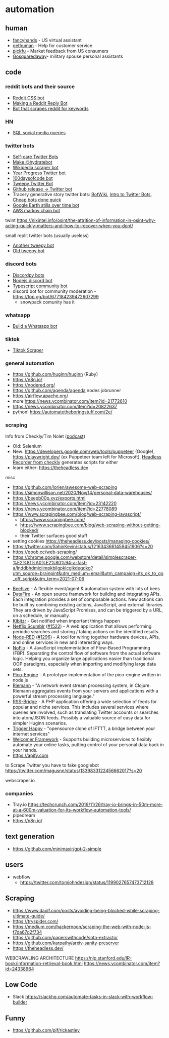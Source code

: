 # automation

## human

- [fancyhands](https://www.fancyhands.com/) - US virtual assistant
- [gethuman](https://gethuman.com/) - Help for customer service
- [pickfu](https://www.pickfu.com/) - Market feedback from US consumers 
- [Gosquaredaway](https://www.gosquaredaway.com/)- military spouse personal assistants

## code

### reddit bots and their source

- [Reddit CSS bot](https://github.com/Lachcim/css-irl-bot/blob/master/README.md)
- [Making a Reddit Reply Bot](https://dev.to/seiyria/making-a-reddit-reply-bot-f55)
- [Bot that scrapes reddit for keywords](https://intoli.com/blog/f5bot/)

### HN

- [SQL social media queries](https://github.com/antontarasenko/smq/blob/master/README.md)

### twitter bots

- [Self-care Twitter Bots](https://medium.com/@carolstran/a-guide-to-self-care-twitter-bots-f2430160fad4)
- [Make @hydratebot](https://medium.com/@NoraReed/make-your-own-hydratebot-a-tutorial-for-non-coders-d4c149da29b8)
- [Wikipedia scraper bot](https://github.com/catleeball/tmnt_wikipedia_bot/)
- [Year Progress Twitter bot](https://github.com/MrDatastorage/Year-Progress-Twitter-Bot)
- [100daysofcode bot](https://github.com/freeCodeCamp/100DaysOfCode-twitter-bot)
- [Tweepy Twitter Bot](https://realpython.com/twitter-bot-python-tweepy/)
- [Github release -> Twitter bot](https://dev.to/prahladyeri/announcing-ghannounce-a-python-bot-that-posts-a-tweet-each-time-you-make-a-release-on-github-5abc)
- Tracery generative story twitter bots: [BotWiki](https://botwiki.org/learn/), [Intro to Twitter Bots](https://programminghistorian.org/en/lessons/intro-to-twitterbots), [Cheap bots done quick](https://cheapbotsdonequick.com/)
- [Google Earth stills over time bot](https://github.com/doersino/earthacrosstime)
- [AWS markov chain bot](https://github.com/pndurette/aws_prodbot)


twint https://nixintel.info/osint/the-attrition-of-information-in-osint-why-acting-quickly-matters-and-how-to-recover-when-you-dont/

small replit twitter bots (usually useless) 

- [Another tweepy bot](https://repl.it/talk/share/Twitter-Bot/2738)
- [Old tweepy bot](https://repl.it/@LilyInskip_Shes/Twitter-Bot)


### discord bots

- [Discordpy bots](https://repl.it/talk/learn/Hosting-discordpy-bots-with-replit/11008)
- [Nodejs discord bot](https://www.codementor.io/@garethdwyer/building-a-discord-bot-with-node-js-and-repl-it-mm46r1u8y)
- [Typescript community bot](https://github.com/typescript-community/community-bot)
- discord bot for community moderation - https://top.gg/bot/677184239472607299
  - snowpack comunity has it

### whatsapp

- [Build a Whatsapp bot](https://repl.it/talk/challenge/Build-a-WhatsApp-bot-in-30-minutes/7673)

### tiktok 

- [Tiktok Scraper](https://dev.to/id1/tiktok-scraper-25a9)

### general automation

- https://github.com/huginn/huginn (Ruby)
- https://n8n.io/
- https://nodered.org/
- https://github.com/agenda/agenda nodes jobrunner
- https://airflow.apache.org/
- more https://news.ycombinator.com/item?id=21772610
- https://news.ycombinator.com/item?id=20822637
- python! https://automatetheboringstuff.com/2e/


### scraping

Info from Checkly/Tim Nolet ([podcast](https://stackoverflow.blog/2020/12/15/podcast-295-diving-into-headless-automation-active-monitoring-playwright-and-puppeteer/))

- Old: Selenium
- New: https://developers.google.com/web/tools/puppeteer (Google), https://playwright.dev/ (ex Puppeteer team left for Microsoft), [Headless Recorder from checkly](https://github.com/checkly/headless-recorder) generates scripts for either
- learn either: https://theheadless.dev

misc

- https://github.com/lorien/awesome-web-scraping
- https://simonwillison.net/2020/Nov/14/personal-data-warehouses/
- https://beepb00p.xyz/exports.html
- https://news.ycombinator.com/item?id=23142220
- https://news.ycombinator.com/item?id=22778089
- https://www.scrapingbee.com/blog/web-scraping-javascript/
  - https://www.scrapingbee.com/
  - https://www.scrapingbee.com/blog/web-scraping-without-getting-blocked/
  - their Twitter surfaces good stuff
- setting cookies https://theheadless.dev/posts/managing-cookies/
- https://twitter.com/SahinKevin/status/1216343661459451906?s=20
- https://qoob.cc/web-scraping/
- https://chrome.google.com/webstore/detail/simplescraper-%E2%81%A0%E2%80%94-a-fast-a/lnddbhdmiciimpkbilgpklcglkdegdkg?utm_source=brainpint&utm_medium=email&utm_campaign=its_ok_to_go_off_script&utm_term=2021-07-06
* [Beehive](https://github.com/muesli/beehive) - A flexible event/agent & automation system with lots of bees
* [DataFire](https://github.com/DataFire/DataFire) - An open source framework for building and integrating APIs. Each integration provides a set of composable actions. New actions can be built by combining existing actions, JavaScript, and external libraries. They are driven by JavaScript Promises, and can be triggered by a URL, on a schedule, or manually.
* [Kibitzr](https://kibitzr.github.io) - Get notified when important things happen
* [Netflix Scumblr](https://github.com/Netflix/Scumblr) ([#1522](https://github.com/cantino/huginn/issues/1522)) - A web application that allows performing periodic searches and storing / taking actions on the identified results. 
* [Node-RED](http://nodered.org) ([#1296](https://github.com/cantino/huginn/issues/1296)) - A tool for wiring together hardware devices, APIs, and online services in new and interesting ways.
* [NoFlo](https://NoFlojs.org) - A JavaScript implementation of Flow-Based Programming (FBP). Separating the control flow of software from the actual software logic. Helping you organize large applications easier than traditional OOP paradigms, especially when importing and modifying large data sets.
* [Pico-Engine](https://github.com/Picolab/pico-engine/) - A prototype implementation of the pico-engine written in node.js
* [Riemann](https://github.com/riemann/riemann) - "A network event stream processing system, in Clojure. Riemann aggregates events from your servers and applications with a powerful stream processing language."
* [RSS-Bridge](https://github.com/RSS-Bridge/rss-bridge) - A PHP application offering a wide selection of feeds for popular and niche services. This includes several services where queries are involved, such as translating Twitter accounts or searches into atom/JSON feeds. Possibly a valuable source of easy data for simpler Huginn scenarios.
* [Trigger Happy](https://github.com/foxmask/django-th) - "opensource clone of IFTTT, a bridge between your internet services"
* [Welcomer Framework](https://github.com/welcomer/framework) - Supports building microservices to flexibly automate your online tasks, putting control of your personal data back in your hands.
* https://apify.com

to Scrape Twitter you have to fake googlebot
https://twitter.com/magusnn/status/1339833122456662017?s=20

webscraper.io

### companies

- Tray.io https://techcrunch.com/2019/11/26/tray-io-brings-in-50m-more-at-a-600m-valuation-for-its-workflow-automation-tools/
- pipedream
- https://n8n.io/

## text generation

- https://github.com/minimaxir/gpt-2-simple

## users

- webflow
  - https://twitter.com/tomjohndesign/status/1199027657473712128

## Scraping

- https://www.daolf.com/posts/avoiding-being-blocked-while-scraping-ultimate-guide/
- https://tryspider.com/
- https://medium.com/hackernoon/scraping-the-web-with-node-js-f7da67d2f734
- https://github.com/paperswithcode/sota-extractor
- https://github.com/karpathy/arxiv-sanity-preserver
- https://theheadless.dev/


WEBCRAWLING ARCHITECTURE https://nlp.stanford.edu/IR-book/information-retrieval-book.html https://news.ycombinator.com/item?id=24338964

## Low Code

- Slack https://slackhq.com/automate-tasks-in-slack-with-workflow-builder

## Funny

- https://github.com/pjf/rickastley
